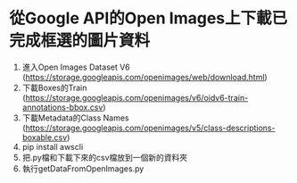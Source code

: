 # 從Google API的Open Images上下載已完成框選的圖片資料
1. 進入Open Images Dataset V6 (https://storage.googleapis.com/openimages/web/download.html)
2. 下載Boxes的Train (https://storage.googleapis.com/openimages/v6/oidv6-train-annotations-bbox.csv)
3. 下載Metadata的Class Names (https://storage.googleapis.com/openimages/v5/class-descriptions-boxable.csv)
4. pip install awscli
5. 把.py檔和下載下來的csv檔放到一個新的資料夾
6. 執行getDataFromOpenImages.py
